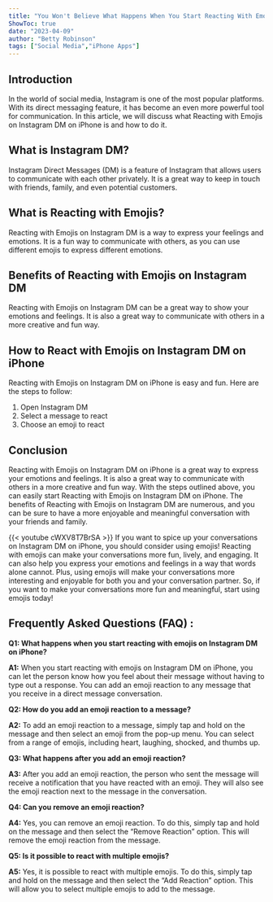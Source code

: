 ```yaml
---
title: "You Won't Believe What Happens When You Start Reacting With Emojis on Instagram DM on iPhone!"
ShowToc: true 
date: "2023-04-09"
author: "Betty Robinson" 
tags: ["Social Media","iPhone Apps"]
---
```

## Introduction

In the world of social media, Instagram is one of the most popular platforms. With its direct messaging feature, it has become an even more powerful tool for communication. In this article, we will discuss what Reacting with Emojis on Instagram DM on iPhone is and how to do it.

## What is Instagram DM?

Instagram Direct Messages (DM) is a feature of Instagram that allows users to communicate with each other privately. It is a great way to keep in touch with friends, family, and even potential customers.

## What is Reacting with Emojis?

Reacting with Emojis on Instagram DM is a way to express your feelings and emotions. It is a fun way to communicate with others, as you can use different emojis to express different emotions.

## Benefits of Reacting with Emojis on Instagram DM

Reacting with Emojis on Instagram DM can be a great way to show your emotions and feelings. It is also a great way to communicate with others in a more creative and fun way.

## How to React with Emojis on Instagram DM on iPhone

Reacting with Emojis on Instagram DM on iPhone is easy and fun. Here are the steps to follow:

1. Open Instagram DM
2. Select a message to react
3. Choose an emoji to react

## Conclusion

Reacting with Emojis on Instagram DM on iPhone is a great way to express your emotions and feelings. It is also a great way to communicate with others in a more creative and fun way. With the steps outlined above, you can easily start Reacting with Emojis on Instagram DM on iPhone. The benefits of Reacting with Emojis on Instagram DM are numerous, and you can be sure to have a more enjoyable and meaningful conversation with your friends and family.

{{< youtube cWXV8T7BrSA >}} 
If you want to spice up your conversations on Instagram DM on iPhone, you should consider using emojis! Reacting with emojis can make your conversations more fun, lively, and engaging. It can also help you express your emotions and feelings in a way that words alone cannot. Plus, using emojis will make your conversations more interesting and enjoyable for both you and your conversation partner. So, if you want to make your conversations more fun and meaningful, start using emojis today!

## Frequently Asked Questions (FAQ) :
**Q1: What happens when you start reacting with emojis on Instagram DM on iPhone?**

**A1:** When you start reacting with emojis on Instagram DM on iPhone, you can let the person know how you feel about their message without having to type out a response. You can add an emoji reaction to any message that you receive in a direct message conversation. 

**Q2: How do you add an emoji reaction to a message?**

**A2:** To add an emoji reaction to a message, simply tap and hold on the message and then select an emoji from the pop-up menu. You can select from a range of emojis, including heart, laughing, shocked, and thumbs up. 

**Q3: What happens after you add an emoji reaction?**

**A3:** After you add an emoji reaction, the person who sent the message will receive a notification that you have reacted with an emoji. They will also see the emoji reaction next to the message in the conversation. 

**Q4: Can you remove an emoji reaction?**

**A4:** Yes, you can remove an emoji reaction. To do this, simply tap and hold on the message and then select the “Remove Reaction” option. This will remove the emoji reaction from the message. 

**Q5: Is it possible to react with multiple emojis?**

**A5:** Yes, it is possible to react with multiple emojis. To do this, simply tap and hold on the message and then select the “Add Reaction” option. This will allow you to select multiple emojis to add to the message.


